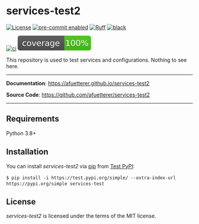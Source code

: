 # services-test2

[![License][license-badge]][license]
[![pre-commit enabled][pre-commit-badge]][pre-commit]
[![Ruff][ruff-badge]][ruff]
[![black][black-badge]][black]

[![ci][ci-badge]][ci]
[![Coverage][coverage-badge]][coverage]

This repository is used to test services and configurations. Nothing to see here.

---

**Documentation**: <https://afuetterer.github.io/services-test2>

**Source Code**: <https://github.com/afuetterer/services-test2>

---

## Requirements

Python 3.8+

## Installation

You can install _services-test2_ via [pip] from [Test PyPI][test-pypi]:

```console
$ pip install -i https://test.pypi.org/simple/ --extra-index-url https://pypi.org/simple services-test
```

## License

_services-test2_ is licensed under the terms of the MIT license.

<!-- Markdown links -->

[ci]: https://github.com/afuetterer/services-test/actions/workflows/ci.yml
[ci-badge]: https://github.com/afuetterer/services-test/actions/workflows/ci.yml/badge.svg
[coverage]: https://github.com/afuetterer/services-test/actions/workflows/ci.yml
[coverage-badge]: docs/img/coverage.svg
[docs]: https://afuetterer.github.io/services-test
[license]: https://opensource.org/licenses/MIT
[license-badge]: https://img.shields.io/github/license/afuetterer/services-test
[black]: https://github.com/psf/black
[black-badge]: https://img.shields.io/badge/code%20style-black-000000.svg
[calver]: http://calver.org/
[calver-badge]: https://img.shields.io/badge/calver-YYYY.MM.DD-22bfda.svg
[pre-commit]: https://pre-commit.com/
[pre-commit-badge]: https://img.shields.io/badge/pre--commit-enabled-brightgreen?logo=pre-commit&logoColor=white
[ruff]: https://github.com/charliermarsh/ruff
[ruff-badge]: https://img.shields.io/endpoint?url=https://raw.githubusercontent.com/charliermarsh/ruff/main/assets/badge/v1.json
[test-pypi]: https://test.pypi.org/
[pip]: https://pip.pypa.io/

